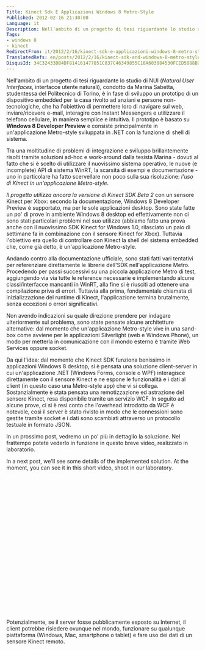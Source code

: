 ```yaml
---
Title: Kinect Sdk E Applicazioni Windows 8 Metro-Style
Published: 2012-02-16 21:30:00
Language: it
Description: Nell'ambito di un progetto di tesi riguardante lo studio di NUI ( Natural User Interfaces , interfacce utente naturali), condotto da Marina Sabetta, studentessa del Politecnico di Torino, è in fase di sviluppo un prototipo di un dispositivo embedded per la casa rivolto ad anziani e persone non-tecnologiche, che ha l'obiettivo di permettere loro di navigare sul web, inviare/ricevere e-mail, interagire con Instant Messengers e utilizzare il telefono cellulare, in maniera semplice e intuitiva. Il prototipo è basato su Windows 8 Developer Preview e consiste principalmente in un'applicazione Metro-style sviluppata in .NET con la funzione di shell di sistema.
Tags:
- windows 8
- kinect
RedirectFrom: it/2012/2/16/kinect-sdk-e-applicazioni-windows-8-metro-style.aspx
TranslatedRefs: en/posts/2012/2/16/kinect-sdk-and-windows-8-metro-style-apps.md
DisqusId: 34C32433DB4DF814161477851C837C46349855C18A603084530FCED5088B95E0
---
```

Nell'ambito di un progetto di tesi riguardante lo studio di NUI (*Natural User Interfaces*, interfacce utente naturali), condotto da Marina Sabetta, studentessa del Politecnico di Torino, è in fase di sviluppo un prototipo di un dispositivo embedded per la casa rivolto ad anziani e persone non-tecnologiche, che ha l'obiettivo di permettere loro di navigare sul web, inviare/ricevere e-mail, interagire con Instant Messengers e utilizzare il telefono cellulare, in maniera semplice e intuitiva. Il prototipo è basato su **Windows 8 Developer Preview** e consiste principalmente in un'applicazione Metro-style sviluppata in .NET con la funzione di shell di sistema.

Tra una moltitudine di problemi di integrazione e sviluppo brillantemente risolti tramite soluzioni ad-hoc e work-around dalla tesista Marina - dovuti al fatto che si è scelto di utilizzare il nuovissimo sistema operativo, le nuove (e incomplete) API di sistema WinRT, la scarsità di esempi e documentazione - uno in particolare ha fatto scervellare non poco sulla sua risoluzione: *l'uso di Kinect in un'applicazione Metro-style*.

*Il progetto utilizza ancora la versione di Kinect SDK Beta 2* con un sensore Kinect per Xbox: secondo la documentazione, Windows 8 Developer Preview è supportato, ma per le sole applicazioni desktop. Sono state fatte un po' di prove in ambiente Windows 8 desktop ed effettivamente non ci sono stati particolari problemi nel suo utilizzo (abbiamo fatto una prova anche con il nuovissimo SDK Kinect for Windows 1.0, rilasciato un paio di settimane fa in combinazione con il sensore Kinect for Xbox). Tuttavia l'obiettivo era quello di controllare con Kinect la shell del sistema embedded che, come già detto, è un'applicazione Metro-style.

Andando contro alla documentazione ufficiale, sono stati fatti vari tentativi per referenziare direttamente le librerie dell'SDK nell'applicazione Metro. Procedendo per passi successivi su una piccola applicazione Metro di test, aggiungendo via via tutte le reference necessarie e implementando alcune classi/interfacce mancanti in WinRT, alla fine si è riusciti ad ottenere una compilazione priva di errori. Tuttavia alla prima, fondamentale chiamata di inizializzazione del runtime di Kinect, l'applicazione termina brutalmente, senza eccezioni o errori significativi.

Non avendo indicazioni su quale direzione prendere per indagare ulteriormente sul problema, sono state pensate alcune architetture alternative: dal momento che un'applicazione Metro-style vive in una sand-box come avviene per le applicazioni Silverlight (web e Windows Phone), un modo per metterla in comunicazione con il mondo esterno è tramite Web Services oppure socket.

Da qui l'idea: dal momento che Kinect SDK funziona benissimo in applicazioni Windows 8 desktop, si è pensata una soluzione client-server in cui un'applicazione .NET (Windows Forms, console o WPF) interagisce direttamente con il sensore Kinect e ne espone le funzionalità e i dati al client (in questo caso una Metro-style app) che vi si collega. Sostanzialmente è stata pensata una remotizzazione ed astrazione del sensore Kinect, resa disponibile tramite un servizio WCF. In seguito ad alcune prove, ci si è resi conto che l'overhead introdotto da WCF è notevole, così il server è stato rivisto in modo che le connessioni sono gestite tramite socket e i dati sono scambiati attraverso un protocollo testuale in formato JSON.

In un prossimo post, vedremo un po' più in dettaglio la soluzione. Nel frattempo potete vederlo in funzione in questo breve video, realizzato in laboratorio.

In a next post, we'll see some details of the implemented solution. At the moment, you can see it in this short video, shoot in our laboratory.

<object style="display: block; margin-left: auto; margin-right: auto;" width="480" height="360" data="https://www.youtube.com/v/dZIF5qYcdoI?version=3&hl=it_IT" type="application/x-shockwave-flash"><param name="allowFullScreen" value="true"> <param name="allowscriptaccess" value="always"> <param name="src" value="https://www.youtube.com/v/dZIF5qYcdoI?version=3&hl=it_IT"> <param name="allowfullscreen" value="true"> </object>

Potenzialmente, se il server fosse pubblicamente esposto su Internet, il client potrebbe risiedere ovunque nel mondo, funzionare su qualunque piattaforma (Windows, Mac, smartphone o tablet) e fare uso dei dati di un sensore Kinect remoto.